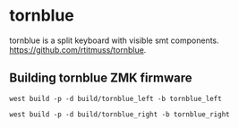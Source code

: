# tornblue

tornblue is a split keyboard with visible smt components. https://github.com/rtitmuss/tornblue.

## Building tornblue ZMK firmware
```
west build -p -d build/tornblue_left -b tornblue_left
```

```
west build -p -d build/tornblue_right -b tornblue_right
```

